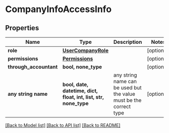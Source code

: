 # CompanyInfoAccessInfo


## Properties
Name | Type | Description | Notes
------------ | ------------- | ------------- | -------------
**role** | [**UserCompanyRole**](UserCompanyRole.md) |  | [optional] 
**permissions** | [**Permissions**](Permissions.md) |  | [optional] 
**through_accountant** | **bool, none_type** |  | [optional] 
**any string name** | **bool, date, datetime, dict, float, int, list, str, none_type** | any string name can be used but the value must be the correct type | [optional]

[[Back to Model list]](../README.md#documentation-for-models) [[Back to API list]](../README.md#documentation-for-api-endpoints) [[Back to README]](../README.md)


